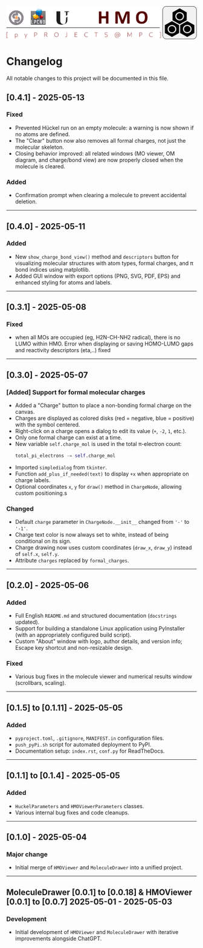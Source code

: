 <div style="text-align:center">
<img src="https://raw.githubusercontent.com/rpoteau/HMO/main/hmo/icons-logos-banner/HMO_Banner.png" alt="HMObanner" width="800"/>
</div>

# Changelog

All notable changes to this project will be documented in this file.

## [0.4.1] - 2025-05-13

### Fixed
- Prevented Hückel run on an empty molecule: a warning is now shown if no atoms are defined.
- The "Clear" button now also removes all formal charges, not just the molecular skeleton.
- Closing behavior improved: all related windows (MO viewer, OM diagram, and charge/bond view) are now properly closed when the molecule is cleared.

### Added
- Confirmation prompt when clearing a molecule to prevent accidental deletion.

---

## [0.4.0] - 2025-05-11

### Added
- New `show_charge_bond_view()` method and `descriptors` button for visualizing molecular structures with atom types, formal charges, and π bond indices using matplotlib.
- Added GUI window with export options (PNG, SVG, PDF, EPS) and enhanced styling for atoms and labels.

---

## [0.3.1] - 2025-05-08

### Fixed
- when all MOs are occupied (eg, H2N-CH-NH2 radical), there is no LUMO within HMO. Error when displaying or saving HOMO-LUMO gaps and reactivity descriptors (eta,..) fixed 

---

## [0.3.0] - 2025-05-07

### [Added] Support for formal molecular charges
- Added a "Charge" button to place a non-bonding formal charge on the canvas.
- Charges are displayed as colored disks (red = negative, blue = positive) with the symbol centered.
- Right-click on a charge opens a dialog to edit its value (`+`, `-2`, `1`, etc.).
- Only one formal charge can exist at a time.
- New variable `self.charge_mol` is used in the total π-electron count:
  ```python
  total_pi_electrons -= self.charge_mol
- Imported `simpledialog` from `tkinter`.
- Function `add_plus_if_needed(text)` to display `+x` when appropriate on charge labels.
- Optional coordinates `x`, `y` for `draw()` method in `ChargeNode`, allowing custom positioning.s

### Changed
- Default `charge` parameter in `ChargeNode.__init__` changed from `'-'` to `'-1'`.
- Charge text color is now always set to white, instead of being conditional on its sign.
- Charge drawing now uses custom coordinates (`draw_x`, `draw_y`) instead of `self.x`, `self.y`.
- Attribute `charges` replaced by `formal_charges`.

---

## [0.2.0] - 2025-05-06

### Added
- Full English `README.md` and structured documentation (`docstrings` updated).
- Support for building a standalone Linux application using PyInstaller (with an appropriately configured build script).
- Custom "About" window with logo, author details, and version info; Escape key shortcut and non-resizable design.

### Fixed
- Various bug fixes in the molecule viewer and numerical results window (scrollbars, scaling).

---

## [0.1.5] to [0.1.11] - 2025-05-05

### Added
- `pyproject.toml`, `.gitignore`, `MANIFEST.in` configuration files.
- `push_pyPi.sh` script for automated deployment to PyPI.
- Documentation setup: `index.rst`, `conf.py` for ReadTheDocs.

---

## [0.1.1] to [0.1.4] - 2025-05-05

### Added
- `HuckelParameters` and `HMOViewerParameters` classes.
- Various internal bug fixes and code cleanups.

---

## [0.1.0] - 2025-05-04

### Major change
- Initial merge of `HMOViewer` and `MoleculeDrawer` into a unified project.

---

## MoleculeDrawer [0.0.1] to [0.0.18] & HMOViewer [0.0.1] to [0.0.7] 2025-05-01 - 2025-05-03
    
### Development
- Initial development of `HMOViewer` and `MoleculeDrawer` with iterative improvements alongside ChatGPT.
